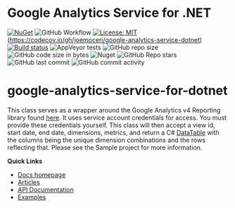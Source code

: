 # Google Analytics Service for .NET

[![NuGet](https://img.shields.io/nuget/v/GoogleAnalyticsServiceForDotNet.svg)](https://www.nuget.org/packages/GoogleAnalyticsServiceForDotNet/) ![GitHub Workflow](https://github.com/joemoceri/google-analytics-service-dotnet/actions/workflows/dotnet.yml/badge.svg) [![License: MIT](https://img.shields.io/badge/License-MIT-yellow.svg)](https://opensource.org/licenses/MIT) (https://codecov.io/gh/joemoceri/google-analytics-service-dotnet) [![Build status](https://ci.appveyor.com/api/projects/status/i2in9jjivnh3oq43?svg=true)](https://ci.appveyor.com/project/joemoceri/google-analytics-service-dotnet) ![AppVeyor tests](https://img.shields.io/appveyor/tests/joemoceri/google-analytics-service-dotnet) ![GitHub repo size](https://img.shields.io/github/repo-size/joemoceri/google-analytics-service-dotnet) ![GitHub code size in bytes](https://img.shields.io/github/languages/code-size/joemoceri/google-analytics-service-dotnet) ![Nuget](https://img.shields.io/nuget/dt/GoogleAnalyticsServiceForDotNet) ![GitHub Repo stars](https://img.shields.io/github/stars/joemoceri/google-analytics-service-dotnet?style=social) ![GitHub last commit](https://img.shields.io/github/last-commit/joemoceri/google-analytics-service-dotnet) ![GitHub commit activity](https://img.shields.io/github/commit-activity/m/joemoceri/google-analytics-service-dotnet) 

# google-analytics-service-for-dotnet

This class serves as a wrapper around the Google Analytics v4 Reporting library found [here](https://www.nuget.org/packages/Google.Apis.AnalyticsReporting.v4). It uses service account credentials for access. You must provide these credentials yourself. This class will then accept a view id, start date, end date, dimensions, metrics, and return a C# [DataTable](https://docs.microsoft.com/en-us/dotnet/api/system.data.datatable) with the columns being the unique dimension combinations and the rows reflecting that. Please see the Sample project for more information.

**Quick Links**
- [Docs homepage](https://joemoceri.github.io/google-analytics-service-dotnet/)
- [Articles](https://joemoceri.github.io/google-analytics-service-dotnet/articles/Installation.html)
- [API Documentation](https://joemoceri.github.io/google-analytics-service-dotnet/api/index.html)
- [Examples](https://joemoceri.github.io/google-analytics-service-dotnet/articles/Examples.html)
